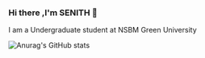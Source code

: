 ### Hi there ,I'm SENITH 👋
I am a Undergraduate student at NSBM Green University 

![Anurag's GitHub stats](https://github-readme-stats.vercel.app/api?username=senithde-07&show_icons=true&theme=tokyonight)



<!--
**senithde-07/senithde-07** is a ✨ _special_ ✨ repository because its `README.md` (this file) appears on your GitHub profile.

Here are some ideas to get you started:

- 🔭 I’m currently working on ...
- 🌱 I’m currently learning ...
- 👯 I’m looking to collaborate on ...
- 🤔 I’m looking for help with ...
- 💬 Ask me about ...
- 📫 How to reach me: ...
- 😄 Pronouns: ...
- ⚡ Fun fact: ...
-->
